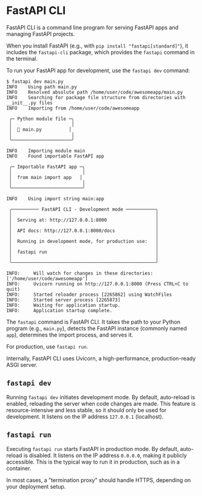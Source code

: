 # FastAPI CLI

FastAPI CLI is a command line program for serving FastAPI apps and managing FastAPI projects.

When you install FastAPI (e.g., with `pip install "fastapi[standard]"`), it includes the `fastapi-cli` package, which provides the `fastapi` command in the terminal.

To run your FastAPI app for development, use the `fastapi dev` command:

```console
$ fastapi dev main.py
INFO    Using path main.py
INFO    Resolved absolute path /home/user/code/awesomeapp/main.py
INFO    Searching for package file structure from directories with __init__.py files
INFO    Importing from /home/user/code/awesomeapp

 ╭─ Python module file ─╮
 │                      │
 │  🐍 main.py          │
 │                      │
 ╰──────────────────────╯

INFO    Importing module main
INFO    Found importable FastAPI app

 ╭─ Importable FastAPI app ─╮
 │                          │
 │  from main import app   │
 │                          │
 ╰──────────────────────────╯

INFO    Using import string main:app

 ╭────────── FastAPI CLI - Development mode ───────────╮
 │                                                     │
 │  Serving at: http://127.0.0.1:8000                  │
 │                                                     │
 │  API docs: http://127.0.0.1:8000/docs               │
 │                                                     │
 │  Running in development mode, for production use:   │
 │                                                     │
 │  fastapi run                                        │
 │                                                     │
 ╰─────────────────────────────────────────────────────╯

INFO:     Will watch for changes in these directories: ['/home/user/code/awesomeapp']
INFO:     Uvicorn running on http://127.0.0.1:8000 (Press CTRL+C to quit)
INFO:     Started reloader process [2265862] using WatchFiles
INFO:     Started server process [2265873]
INFO:     Waiting for application startup.
INFO:     Application startup complete.
```

The `fastapi` command is FastAPI CLI. It takes the path to your Python program (e.g., `main.py`), detects the FastAPI instance (commonly named `app`), determines the import process, and serves it.

For production, use `fastapi run`.

Internally, FastAPI CLI uses Uvicorn, a high-performance, production-ready ASGI server.

## `fastapi dev`

Running `fastapi dev` initiates development mode. By default, auto-reload is enabled, reloading the server when code changes are made. This feature is resource-intensive and less stable, so it should only be used for development. It listens on the IP address `127.0.0.1` (localhost).

## `fastapi run`

Executing `fastapi run` starts FastAPI in production mode. By default, auto-reload is disabled. It listens on the IP address `0.0.0.0`, making it publicly accessible. This is the typical way to run it in production, such as in a container.

In most cases, a "termination proxy" should handle HTTPS, depending on your deployment setup.